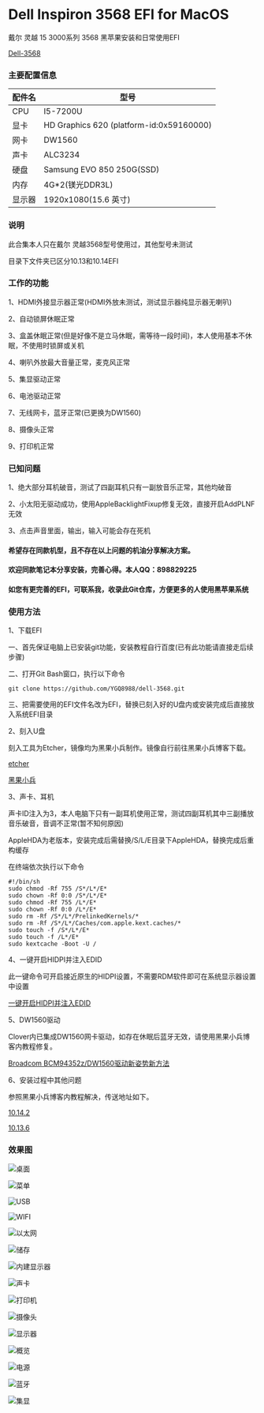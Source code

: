# Dell Inspiron 3568 EFI for MacOS
戴尔 灵越 15 3000系列 3568 黑苹果安装和日常使用EFI

[Dell-3568](https://github.com/YGQ8988/dell-3568)

### 主要配置信息

| 配件名      | 型号    |
| --------- | -------- | 
| CPU    | I5-7200U  |
| 显卡     | HD Graphics 620 (platform-id:0x59160000)     |   
| 网卡     | DW1560 | 
| 声卡 | ALC3234    |
| 硬盘 | Samsung EVO 850 250G(SSD)    |
| 内存 | 4G*2(镁光DDR3L)    |
| 显示器 | 1920x1080(15.6 英寸)    |

### 说明

此合集本人只在戴尔 灵越3568型号使用过，其他型号未测试

目录下文件夹已区分10.13和10.14EFI

### 工作的功能

1、HDMI外接显示器正常(HDMI外放未测试，测试显示器纯显示器无喇叭)

2、自动锁屏休眠正常

3、盒盖休眠正常(但是好像不是立马休眠，需等待一段时间)，本人使用基本不休眠，不使用时锁屏或关机

4、喇叭外放最大音量正常，麦克风正常

5、集显驱动正常

6、电池驱动正常

7、无线网卡，蓝牙正常(已更换为DW1560)

8、摄像头正常

9、打印机正常

### 已知问题

1、绝大部分耳机破音，测试了四副耳机只有一副放音乐正常，其他均破音

2、小太阳无驱动成功，使用AppleBacklightFixup修复无效，直接开启AddPLNF无效

3、点击声音里面，输出，输入可能会存在死机

#### 希望存在同款机型，且不存在以上问题的机油分享解决方案。

#### 欢迎同款笔记本分享安装，完善心得。本人QQ：898829225

#### 如您有更完善的EFI，可联系我，收录此Git仓库，方便更多的人使用黑苹果系统

### 使用方法

1、下载EFI

  一、首先保证电脑上已安装git功能，安装教程自行百度(已有此功能请直接走后续步骤)
  
  二、打开Git Bash窗口，执行以下命令
  ```
  git clone https://github.com/YGQ8988/dell-3568.git
  ```
  三、把需要使用的EFI文件名改为EFI，替换已刻入好的U盘内或安装完成后直接放入系统EFI目录
  
2、刻入U盘

刻入工具为Etcher，镜像均为黑果小兵制作。镜像自行前往黑果小兵博客下载。

[etcher](https://etcher.io/)

[黑果小兵](http://daliansky.github.io)

3、声卡、耳机

声卡ID注入为3，本人电脑下只有一副耳机使用正常，测试四副耳机其中三副播放音乐破音，音调不正常(暂不知何原因)

AppleHDA为老版本，安装完成后需替换/S/L/E目录下AppleHDA，替换完成后重构缓存

在终端依次执行以下命令
```
#!/bin/sh
sudo chmod -Rf 755 /S*/L*/E*
sudo chown -Rf 0:0 /S*/L*/E*
sudo chmod -Rf 755 /L*/E*
sudo chown -Rf 0:0 /L*/E*
sudo rm -Rf /S*/L*/PrelinkedKernels/*
sudo rm -Rf /S*/L*/Caches/com.apple.kext.caches/*
sudo touch -f /S*/L*/E*
sudo touch -f /L*/E*
sudo kextcache -Boot -U /
```

4、一键开启HIDPI并注入EDID

此一键命令可开启接近原生的HIDPI设置，不需要RDM软件即可在系统显示器设置中设置

[一键开启HIDPI并注入EDID](https://zhih.me/one-key-hidpi/)

5、DW1560驱动

Clover内已集成DW1560网卡驱动，如存在休眠后蓝牙无效，请使用黑果小兵博客内教程修复。

[Broadcom BCM94352z/DW1560驱动新姿势新方法](https://blog.daliansky.net/Broadcom-BCM94352z-DW1560-drive-new-posture.html)

6、安装过程中其他问题

参照黑果小兵博客内教程解决，传送地址如下。

[10.14.2](https://daliansky.github.io/macOS-Mojave-10.14.2-18C54-official-version-with-Clover-4792-original-image.html)

[10.13.6](https://daliansky.github.io/macOS-High-Sierra-10.13.6-17G2112-Release-Special-with-Clover-4606-original-mirror.html)

### 效果图

![桌面](https://github.com/YGQ8988/dell-3568/blob/master/%E6%95%88%E6%9E%9C%E5%9B%BE/%E6%A1%8C%E9%9D%A2.png)

![菜单](https://github.com/YGQ8988/dell-3568/blob/master/%E6%95%88%E6%9E%9C%E5%9B%BE/%E7%A8%8B%E5%BA%8F.png)

![USB](https://github.com/YGQ8988/dell-3568/blob/master/%E6%95%88%E6%9E%9C%E5%9B%BE/USB.png)

![WIFI](https://github.com/YGQ8988/dell-3568/blob/master/%E6%95%88%E6%9E%9C%E5%9B%BE/WIFI.png)

![以太网](https://github.com/YGQ8988/dell-3568/blob/master/%E6%95%88%E6%9E%9C%E5%9B%BE/%E4%BB%A5%E5%A4%AA%E7%BD%91.png)

![储存](https://github.com/YGQ8988/dell-3568/blob/master/%E6%95%88%E6%9E%9C%E5%9B%BE/%E5%82%A8%E5%AD%98.png)

![内建显示器](https://github.com/YGQ8988/dell-3568/blob/master/%E6%95%88%E6%9E%9C%E5%9B%BE/%E5%86%85%E5%BB%BA%E6%98%BE%E7%A4%BA%E5%99%A8.png)

![声卡](https://github.com/YGQ8988/dell-3568/blob/master/%E6%95%88%E6%9E%9C%E5%9B%BE/%E5%A3%B0%E5%8D%A1.png)

![打印机](https://github.com/YGQ8988/dell-3568/blob/master/%E6%95%88%E6%9E%9C%E5%9B%BE/%E6%89%93%E5%8D%B0%E6%9C%BA.png)

![摄像头](https://github.com/YGQ8988/dell-3568/blob/master/%E6%95%88%E6%9E%9C%E5%9B%BE/%E6%91%84%E5%83%8F%E5%A4%B4.png)

![显示器](https://github.com/YGQ8988/dell-3568/blob/master/%E6%95%88%E6%9E%9C%E5%9B%BE/%E6%98%BE%E7%A4%BA%E5%99%A8.png)

![概览](https://github.com/YGQ8988/dell-3568/blob/master/%E6%95%88%E6%9E%9C%E5%9B%BE/%E6%A6%82%E8%A7%88.png)

![电源](https://github.com/YGQ8988/dell-3568/blob/master/%E6%95%88%E6%9E%9C%E5%9B%BE/%E7%94%B5%E6%BA%90.png)

![蓝牙](https://github.com/YGQ8988/dell-3568/blob/master/%E6%95%88%E6%9E%9C%E5%9B%BE/%E8%93%9D%E7%89%99.png)

![集显](https://github.com/YGQ8988/dell-3568/blob/master/%E6%95%88%E6%9E%9C%E5%9B%BE/%E9%9B%86%E6%98%BE.png)